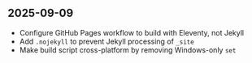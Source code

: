 ## 2025-09-09

- Configure GitHub Pages workflow to build with Eleventy, not Jekyll
- Add `.nojekyll` to prevent Jekyll processing of `_site`
- Make build script cross-platform by removing Windows-only `set`

